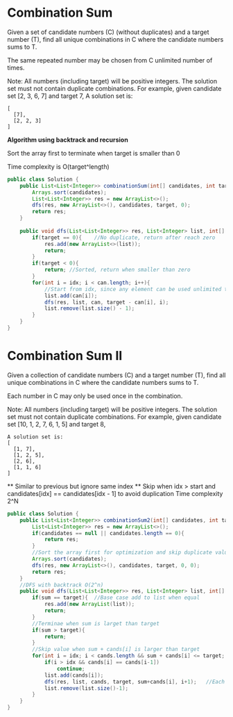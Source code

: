 # Combination Sum


Given a set of candidate numbers (C) (without duplicates) and a target number (T), find all unique combinations in C where the candidate numbers sums to T.

The same repeated number may be chosen from C unlimited number of times.

Note:
All numbers (including target) will be positive integers.
The solution set must not contain duplicate combinations.
For example, given candidate set [2, 3, 6, 7] and target 7, 
A solution set is: 
```
[
  [7],
  [2, 2, 3]
]
```

**Algorithm using backtrack and recursion**

Sort the array first to terminate when target is smaller than 0

Time complexity is O(target^length)

```java
public class Solution {
    public List<List<Integer>> combinationSum(int[] candidates, int target) {
        Arrays.sort(candidates);
        List<List<Integer>> res = new ArrayList<>();
        dfs(res, new ArrayList<>(), candidates, target, 0);
        return res;
    }
    
    public void dfs(List<List<Integer>> res, List<Integer> list, int[] can, int target, int idx){
        if(target == 0){    //No duplicate, return after reach zero
            res.add(new ArrayList<>(list));
            return;
        }
        if(target < 0){
            return; //Sorted, return when smaller than zero
        }
        for(int i = idx; i < can.length; i++){  
            //Start from idx, since any element can be used unlimited times
            list.add(can[i]);
            dfs(res, list, can, target - can[i], i);
            list.remove(list.size() - 1);
        }
    }
}
```
# Combination Sum II
Given a collection of candidate numbers (C) and a target number (T), find all unique combinations in C where the candidate numbers sums to T.

Each number in C may only be used once in the combination.

Note:
All numbers (including target) will be positive integers.
The solution set must not contain duplicate combinations.
For example, given candidate set [10, 1, 2, 7, 6, 1, 5] and target 8, 
```
A solution set is: 
[
  [1, 7],
  [1, 2, 5],
  [2, 6],
  [1, 1, 6]
]
```
** Similar to previous but ignore same index **
Skip when idx > start and candidates[idx] == candidates[idx - 1] to avoid duplication
Time complexity 2^N
```java
public class Solution {
    public List<List<Integer>> combinationSum2(int[] candidates, int target) {
        List<List<Integer>> res = new ArrayList<>();
        if(candidates == null || candidates.length == 0){
            return res;
        }
        //Sort the array first for optimization and skip duplicate values
        Arrays.sort(candidates);
        dfs(res, new ArrayList<>(), candidates, target, 0, 0);
        return res;
    }
    //DFS with backtrack O(2^n) 
    public void dfs(List<List<Integer>> res, List<Integer> list, int[] cands, int target, int sum, int idx){
        if(sum == target){  //Base case add to list when equal
            res.add(new ArrayList(list));
            return;
        }
        //Terminae when sum is larget than target
        if(sum > target){
            return;
        }
        //Skip value when sum + cands[i] is larger than target
        for(int i = idx; i < cands.length && sum + cands[i] <= target; i++){
            if(i > idx && cands[i] == cands[i-1])
                continue;
            list.add(cands[i]);
            dfs(res, list, cands, target, sum+cands[i], i+1);   //Each value use once, next iteration start with i+1
            list.remove(list.size()-1);
        }
    }
}
```
